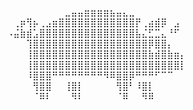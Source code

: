 ⠀⠀⠀⠀⠀⠀⠀⠀⠀⠀⣀⣤⣤⣶⣶⣶⣶⣦⣤⣄⣀  
⠀⠀⢀⡶⢻⡦⢀⣠⣶⣿⣿⣿⣿⣿⣿⣿⣿⣿⣿⣿⣿⡟⢀⣴⣾⡿⠀⣠  
⠀⠠⣬⣷⣾⣡⣿⣿⣿⣿⣿⣿⣿⣿⣿⣿⣿⣿⣿⣿⣿⣧⣌⣋⣉⣄⠘⠋  ⠀   
⠀⠀⠀⠀⢹⣿⣿⣿⣿⣿⣿⣿⣿⣿⣿⣿⣿⣿⣿⣿⣿⣿⣿⡿⣿⣿⡄  
⠀⠀⠀⠀⢸⣿⣿⣿⣿⣿⣿⣿⣿⣿⣿⣿⣿⣿⣿⣿⣿⣿⣿⣷⣾⣿⣷⣶⡄  
⠀⠀⠀⠀⢸⣿⣿⣿⣿⣿⣿⣿⣿⣿⣿⣿⣿⣿⣿⣿⣿⣿⣿⣿⣿⣿⣿⣿⡇  
⠀⠀⠀⠀⠸⣿⣿⣿⠛⠛⠛⠛⠛⠛⠛⠛⠻⠿⣿⣿⡿⠛⠛⠛⠋⠉⠉  
⠀⠀⠀⠀⠀⢻⣿⣿⠀⠀⢸⣿⡇⠀⠀⠀⠀⠀⢻⣿⠃⠸⣿⡇  
⠀⠀⠀⠀⠀⠈⠿⠇⠀⠀⠀⠻⠇⠀⠀⠀⠀⠀⠈⠿⠀⠀⠻⠿  
